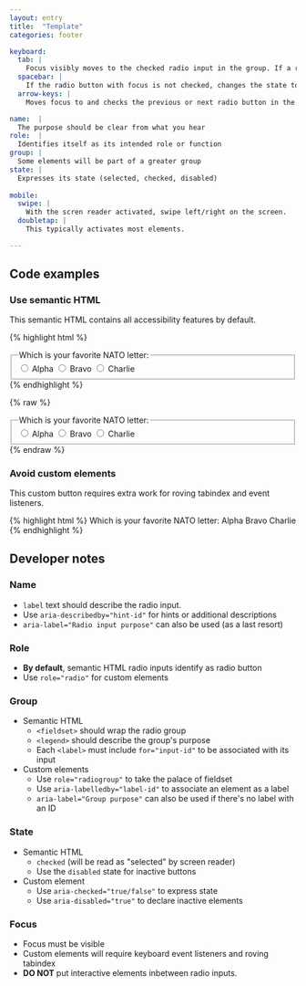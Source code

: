 ```yaml
---
layout: entry
title:  "Template"
categories: footer

keyboard:
  tab: |
    Focus visibly moves to the checked radio input in the group. If a radio button is not checked, focus moves to the first radio button in the group.
  spacebar: |
    If the radio button with focus is not checked, changes the state to checked.  Otherwise, does nothing.
  arrow-keys: |
    Moves focus to and checks the previous or next radio button in the group

name:  |
  The purpose should be clear from what you hear
role:  |
  Identifies itself as its intended role or function
group: |
  Some elements will be part of a greater group
state: |
  Expresses its state (selected, checked, disabled)
        
mobile:
  swipe: |
    With the scren reader activated, swipe left/right on the screen.
  doubletap: |
    This typically activates most elements.

---
```



## Code examples

### Use semantic HTML
This semantic HTML contains all accessibility features by default.

{% highlight html %}
<fieldset>
  <legend>
    Which is your favorite NATO letter:
  </legend>
  
  <input type="radio" name="nato" id="alpha">
  <label for="alpha">Alpha</label>

  <input type="radio" name="nato" id="bravo">
  <label for="bravo">Bravo</label>

  <input type="radio" name="nato" id="charlie">
  <label for="charlie">Charlie</label>
</fieldset>
{% endhighlight %}

{% raw %}
<fieldset>
  <legend>
    Which is your favorite NATO letter:
  </legend>
  
  <input type="radio" name="nato" id="alpha">
  <label for="alpha">Alpha</label>

  <input type="radio" name="nato" id="bravo">
  <label for="bravo">Bravo</label>

  <input type="radio" name="nato" id="charlie">
  <label for="charlie">Charlie</label>
</fieldset>
{% endraw %}

### Avoid custom elements
This custom button requires extra work for roving tabindex and event listeners.

{% highlight html %}
<custom-label id="groupLabel">
    Which is your favorite NATO letter:
</custom-label>
<custom-wrapper role="radiogroup" aria-labelledby="groupLabel">
    <custom-element role="radio" tabindex="-1">
        Alpha
    </custom-element>
    <custom-element role="radio" tabindex="-1">
        Bravo
    </custom-element>
    <custom-element role="radio" tabindex="-1">
        Charlie
    </custom-element>  
</custom-wrapper>
{% endhighlight %}

## Developer notes

### Name
- `label` text should describe the radio input.
- Use `aria-describedby="hint-id"` for hints or additional descriptions
- `aria-label="Radio input purpose"` can also be used (as a last resort)

### Role
- **By default**, semantic HTML radio inputs identify as radio button
- Use `role="radio"` for custom elements

### Group
- Semantic HTML
    - `<fieldset>` should wrap the radio group
    - `<legend>` should describe the group's purpose
    - Each `<label>` must include `for="input-id"` to be associated with its input
- Custom elements
    - Use `role="radiogroup"` to take the palace of fieldset
    - Use `aria-labelledby="label-id"` to associate an element as a label
    - `aria-label="Group purpose"` can also be used if there's no label with an ID

### State
- Semantic HTML
    - `checked` (will be read as "selected" by screen reader)
    - Use the `disabled` state for inactive buttons
- Custom element
    - Use `aria-checked="true/false"` to express state
    - Use `aria-disabled="true"` to declare inactive elements

### Focus
- Focus must be visible
- Custom elements will require keyboard event listeners and roving tabindex
- **DO NOT** put interactive elements inbetween radio inputs.


